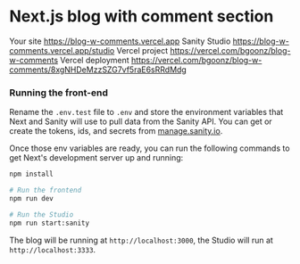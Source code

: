 # Next.js blog with comment section

Your site	https://blog-w-comments.vercel.app
Sanity Studio	https://blog-w-comments.vercel.app/studio
Vercel project	https://vercel.com/bgoonz/blog-w-comments
Vercel deployment	https://vercel.com/bgoonz/blog-w-comments/8xgNHDeMzzSZG7vf5raE6sRRdMdg

### Running the front-end

Rename the `.env.test` file to `.env` and store the environment variables that Next and Sanity will use to pull data from the Sanity API. You can get or create the tokens, ids, and secrets from [manage.sanity.io](https://manage.sanity.io).

Once those env variables are ready, you can run the following commands to get Next's development server up and running:

```bash
npm install

# Run the frontend
npm run dev

# Run the Studio
npm run start:sanity
```

The blog will be running at `http://localhost:3000`, the Studio will run at `http://localhost:3333`.
